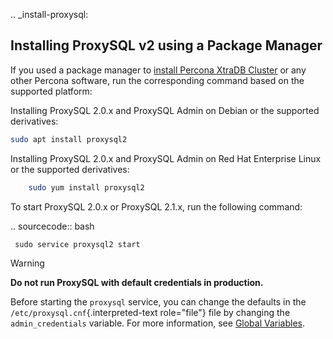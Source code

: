 .. _install-proxysql:

Installing ProxySQL v2 using a Package Manager
------------------------------------------------

If you used a package manager to [install
Percona XtraDB Cluster](https://www.percona.com/doc/percona-xtradb-cluster/8.0/install/index.html)
or any other Percona software, run the corresponding command based on the supported platform:

Installing ProxySQL 2.0.x and ProxySQL Admin on Debian or the supported derivatives:

```bash
sudo apt install proxysql2
```
Installing ProxySQL 2.0.x and ProxySQL Admin on Red Hat Enterprise Linux or the supported derivatives:

```bash
    sudo yum install proxysql2
```



To start ProxySQL 2.0.x or ProxySQL 2.1.x, run the following command: 

.. sourcecode:: bash

     sudo service proxysql2 start


Warning


**Do not run ProxySQL with default credentials in production.**

Before starting the `proxysql` service, you can change the defaults in
the `/etc/proxysql.cnf`{.interpreted-text role="file"} file by changing
the `admin_credentials` variable. For more information, see [Global
Variables](https://github.com/sysown/proxysql/blob/master/doc/global_variables.md).
